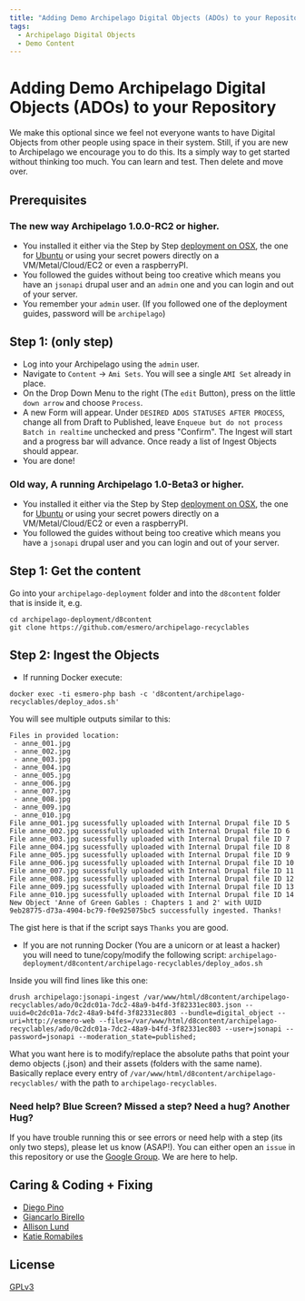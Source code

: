 ```yaml
---
title: "Adding Demo Archipelago Digital Objects (ADOs) to your Repository"
tags:
  - Archipelago Digital Objects
  - Demo Content
---
```


# Adding Demo Archipelago Digital Objects (ADOs) to your Repository

We make this optional since we feel  not everyone wants to have Digital Objects from other people using space in their system. 
Still, if you are new to Archipelago we encourage you to do this. Its a simply way to get started without thinking too much. 
You can learn and test. Then delete and move over. 

## Prerequisites

### The new way Archipelago 1.0.0-RC2 or higher.

- You installed it either via the Step by Step [deployment on OSX](archipelago-deployment-osx.md), the one for [Ubuntu](archipelago-deployment-ubuntu.md) or using your secret powers directly on a VM/Metal/Cloud/EC2 or even a raspberryPI.
- You followed the guides without being too creative which means you have an `jsonapi` drupal user and an `admin` one and you can login and out of your server.
- You remember your `admin` user. (If you followed one of the deployment guides, password will be `archipelago`)

## Step 1: (only step)

- Log into your Archipelago using the `admin` user. 
- Navigate to `Content` -> `Ami Sets`. You will see a single `AMI Set` already in place. 
- On the Drop Down Menu to the right (The `edit` Button), press on the little `down arrow` and choose `Process`. 
- A new Form will appear. Under `DESIRED ADOS STATUSES AFTER PROCESS`, change all from Draft to Published, leave `Enqueue but do not process Batch in realtime` unchecked and press "Confirm". The Ingest will start and a progress bar will advance. Once ready a list of Ingest Objects should appear.
- You are done!

### Old way, A running Archipelago 1.0-Beta3 or higher.

- You installed it either via the Step by Step [deployment on OSX](archipelago-deployment-osx.md), the one for [Ubuntu](archipelago-deployment-ubuntu.md) or using your secret powers directly on a VM/Metal/Cloud/EC2 or even a raspberryPI.
- You followed the guides without being too creative which means you have a `jsonapi` drupal user and you can login and out of your server.

## Step 1: Get the content

Go into your `archipelago-deployment` folder and into the `d8content` folder that is inside it, e.g.

```shell
cd archipelago-deployment/d8content
git clone https://github.com/esmero/archipelago-recyclables
```

## Step 2: Ingest the Objects

- If running Docker execute:

```shell
docker exec -ti esmero-php bash -c 'd8content/archipelago-recyclables/deploy_ados.sh'
```

You will see multiple outputs similar to this:

```shell
Files in provided location:
 - anne_001.jpg
 - anne_002.jpg
 - anne_003.jpg
 - anne_004.jpg
 - anne_005.jpg
 - anne_006.jpg
 - anne_007.jpg
 - anne_008.jpg
 - anne_009.jpg
 - anne_010.jpg
File anne_001.jpg sucessfully uploaded with Internal Drupal file ID 5
File anne_002.jpg sucessfully uploaded with Internal Drupal file ID 6 
File anne_003.jpg sucessfully uploaded with Internal Drupal file ID 7
File anne_004.jpg sucessfully uploaded with Internal Drupal file ID 8
File anne_005.jpg sucessfully uploaded with Internal Drupal file ID 9 
File anne_006.jpg sucessfully uploaded with Internal Drupal file ID 10 
File anne_007.jpg sucessfully uploaded with Internal Drupal file ID 11 
File anne_008.jpg sucessfully uploaded with Internal Drupal file ID 12
File anne_009.jpg sucessfully uploaded with Internal Drupal file ID 13 
File anne_010.jpg sucessfully uploaded with Internal Drupal file ID 14
New Object 'Anne of Green Gables : Chapters 1 and 2' with UUID 9eb28775-d73a-4904-bc79-f0e925075bc5 successfully ingested. Thanks!
```

The gist here is that if the script says `Thanks` you are good.

- If you are not running Docker (You are a unicorn or at least a hacker) you will need to tune/copy/modify the following script:
`archipelago-deployment/d8content/archipelago-recyclables/deploy_ados.sh`

Inside you will find lines like this one: 

```shell
drush archipelago:jsonapi-ingest /var/www/html/d8content/archipelago-recyclables/ado/0c2dc01a-7dc2-48a9-b4fd-3f82331ec803.json --uuid=0c2dc01a-7dc2-48a9-b4fd-3f82331ec803 --bundle=digital_object --uri=http://esmero-web --files=/var/www/html/d8content/archipelago-recyclables/ado/0c2dc01a-7dc2-48a9-b4fd-3f82331ec803 --user=jsonapi --password=jsonapi --moderation_state=published;
```

What you want here is to modify/replace the absolute paths that point your demo objects (.json) and their assets (folders with the same name). Basically replace every entry of `/var/www/html/d8content/archipelago-recyclables/` with the path to `archipelago-recyclables`.

### Need help? Blue Screen? Missed a step? Need a hug? Another Hug?

If you have trouble running this or see errors or need help with a step (its only two steps), please let us know (ASAP!). You can either open an `issue` in this repository or use the [Google Group](https://groups.google.com/forum/#!forum/archipelago-commons). We are here to help.

## Caring & Coding + Fixing

* [Diego Pino](https://github.com/DiegoPino)
* [Giancarlo Birello](https://github.com/giancarlobi)
* [Allison Lund](https://github.com/alliomeria)
* [Katie Romabiles](https://github.com/karomabiles)

## License

[GPLv3](http://www.gnu.org/licenses/gpl-3.0.txt)

